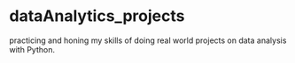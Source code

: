 # dataAnalytics_projects
practicing and honing my skills of doing real world projects on data analysis with Python.
